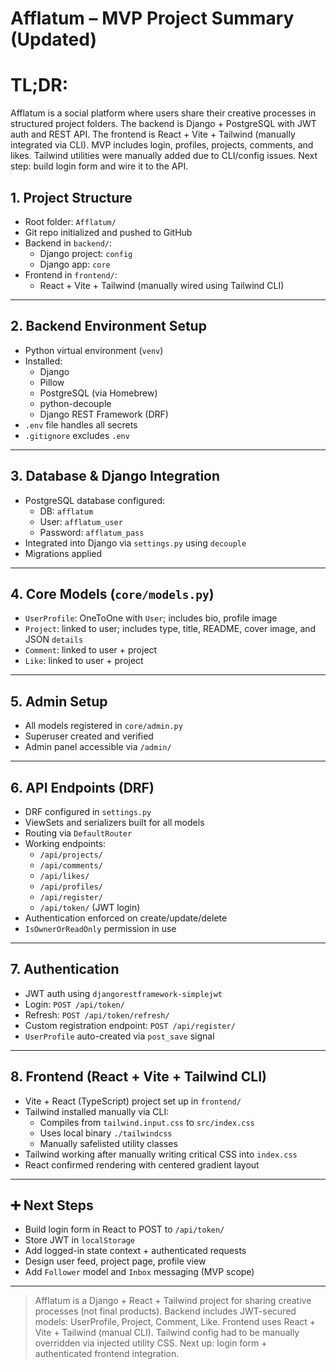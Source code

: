 # Afflatum – MVP Project Summary (Updated)

# TL;DR:
   
  Afflatum is a social platform where users share their creative processes in structured project folders. The backend is Django + PostgreSQL with JWT auth and REST API. The frontend is React + Vite + Tailwind (manually integrated via CLI). MVP includes login, profiles, projects, comments, and likes. Tailwind utilities were manually added due to CLI/config issues. Next step: build login form and wire it to the API.


## 1. Project Structure

- Root folder: `Afflatum/`
- Git repo initialized and pushed to GitHub
- Backend in `backend/`:
  - Django project: `config`
  - Django app: `core`
- Frontend in `frontend/`:
  - React + Vite + Tailwind (manually wired using Tailwind CLI)

---

## 2. Backend Environment Setup

- Python virtual environment (`venv`)
- Installed:
  - Django
  - Pillow
  - PostgreSQL (via Homebrew)
  - python-decouple
  - Django REST Framework (DRF)
- `.env` file handles all secrets
- `.gitignore` excludes `.env`

---

## 3. Database & Django Integration

- PostgreSQL database configured:
  - DB: `afflatum`
  - User: `afflatum_user`
  - Password: `afflatum_pass`
- Integrated into Django via `settings.py` using `decouple`
- Migrations applied

---

## 4. Core Models (`core/models.py`)

- `UserProfile`: OneToOne with `User`; includes bio, profile image
- `Project`: linked to user; includes type, title, README, cover image, and JSON `details`
- `Comment`: linked to user + project
- `Like`: linked to user + project

---

## 5. Admin Setup

- All models registered in `core/admin.py`
- Superuser created and verified
- Admin panel accessible via `/admin/`

---

## 6. API Endpoints (DRF)

- DRF configured in `settings.py`
- ViewSets and serializers built for all models
- Routing via `DefaultRouter`
- Working endpoints:
  - `/api/projects/`
  - `/api/comments/`
  - `/api/likes/`
  - `/api/profiles/`
  - `/api/register/`
  - `/api/token/` (JWT login)
- Authentication enforced on create/update/delete
- `IsOwnerOrReadOnly` permission in use

---

## 7. Authentication

- JWT auth using `djangorestframework-simplejwt`
- Login: `POST /api/token/`  
- Refresh: `POST /api/token/refresh/`
- Custom registration endpoint: `POST /api/register/`
- `UserProfile` auto-created via `post_save` signal

---

## 8. Frontend (React + Vite + Tailwind CLI)

- Vite + React (TypeScript) project set up in `frontend/`
- Tailwind installed manually via CLI:
  - Compiles from `tailwind.input.css` to `src/index.css`
  - Uses local binary `./tailwindcss`
  - Manually safelisted utility classes
- Tailwind working after manually writing critical CSS into `index.css`
- React confirmed rendering with centered gradient layout

---

## ➕ Next Steps

- Build login form in React to POST to `/api/token/`
- Store JWT in `localStorage`
- Add logged-in state context + authenticated requests
- Design user feed, project page, profile view
- Add `Follower` model and `Inbox` messaging (MVP scope)

---

<!-- Context for future GPT sessions -->
> Afflatum is a Django + React + Tailwind project for sharing creative processes (not final products). Backend includes JWT-secured models: UserProfile, Project, Comment, Like. Frontend uses React + Vite + Tailwind (manual CLI). Tailwind config had to be manually overridden via injected utility CSS. Next up: login form + authenticated frontend integration.
